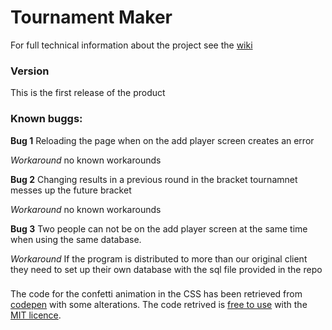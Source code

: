 # Tournament Maker

For full technical information about the project see the
[wiki](https://gitlab.stud.idi.ntnu.no/jovre/tournament-maker/-/wikis/home)

### Version

This is the first release of the product

### Known buggs:

**Bug 1** Reloading the page when on the add player screen creates an error

_Workaround_ no known workarounds

**Bug 2** Changing results in a previous round in the bracket tournamnet messes up the future
bracket

_Workaround_ no known workarounds

**Bug 3** Two people can not be on the add player screen at the same time when using the same
database.

_Workaround_ If the program is distributed to more than our original client they need to set up
their own database with the sql file provided in the repo

###

The code for the confetti animation in the CSS has been retrieved from
[codepen](https://codepen.io/zer0kool/pen/KjZWRW) with some alterations. The code retrived is
[free to use](https://blog.codepen.io/documentation/licensing/) with the
[MIT licence](https://opensource.org/licenses/MIT).
